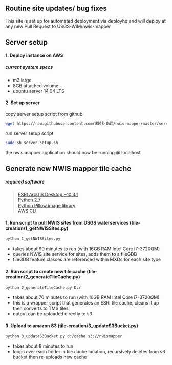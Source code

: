 ## Routine site updates/ bug fixes

This site is set up for automated deployment via deployhq and will deploy at any new Pull Request to USGS-WiM/nwis-mapper

## Server setup

#### 1.  Deploy instance on AWS

##### current system specs

 - m3.large
 - 8GB attached volume
 - ubuntu server 14.04 LTS

#### 2.  Set up server

copy server setup script from github
```bash
wget https://raw.githubusercontent.com/USGS-OWI/nwis-mapper/master/server-config/server-setup.sh
```

run server setup script
```bash
sudo sh server-setup.sh
```

the nwis mapper application should now be running @ localhost

## Generate new NWIS mapper tile cache

##### required software
>[ESRI ArcGIS Desktop ~10.3.1](http:/esri.com)   
>[Python 2.7](https://www.python.org/download/releases/2.7/)  
>[Python Pillow image library](http://pillow.readthedocs.org/en/3.0.x/installation.html)  
>[AWS CLI](https://aws.amazon.com/cli/)

#### 1.  Run script to pull NWIS sites from USGS waterservices (tile-creation/1_getNWISSites.py)

```bash
python 1_getNWISSites.py
```

- takes about 90 minutes to run (with 16GB RAM Intel Core i7-3720QM)
- queries NWIS site service for sites, adds them to a fileGDB
- fileGDB feature classes are referenced within MXDs for each site type

#### 2.  Run script to create new tile cache (tile-creation/2_generateTileCache.py)

```bash
python 2_generateTileCache.py D:/
```

- takes about 70 minutes to run (with 16GB RAM Intel Core i7-3720QM)
- this is a wrapper script that generates an ESRI tile cache, cleans it up then converts to TMS tiles
- output can be uploaded directly to s3

#### 3.  Upload to amazon S3 (tile-creation/3_updateS3Bucket.py)

```bash
python 3_updateS3Bucket.py d:/cache s3://nwismapper
```

- takes about 8 minutes to run
- loops over each folder in tile cache location, recursively deletes from s3 bucket then re-uploads new cache
